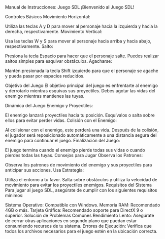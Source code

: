 Manual de Instrucciones: Juego SDL
¡Bienvenido al Juego SDL!

Controles Básicos
Movimiento Horizontal:

Utiliza las teclas A y D para mover al personaje hacia la izquierda y hacia la derecha, respectivamente.
Movimiento Vertical:

Usa las teclas W y S para mover al personaje hacia arriba y hacia abajo, respectivamente.
Salto:

Presiona la tecla Espacio para hacer que el personaje salte. Puedes realizar saltos simples para esquivar obstáculos.
Agacharse:

Mantén presionada la tecla Shift izquierdo para que el personaje se agache y pueda pasar por espacios reducidos.



Objetivo del Juego
El objetivo principal del juego es enfrentarte al enemigo y derrotarlo mientras esquivas sus proyectiles. Debes agotar las vidas del enemigo mientras mantienes las tuyas.

Dinámica del Juego
Enemigo y Proyectiles:

El enemigo lanzará proyectiles hacia tu posición. Esquívalos o salta sobre ellos para evitar perder vidas.
Colisión con el Enemigo:

Al colisionar con el enemigo, este perderá una vida. Después de la colisión, el jugador será reposicionado automáticamente a una distancia segura del enemigo para continuar el juego.
Finalización del Juego:

El juego termina cuando el enemigo pierde todas sus vidas o cuando pierdes todas las tuyas.
Consejos para Jugar
Observa los Patrones:

Observa los patrones de movimiento del enemigo y sus proyectiles para anticipar sus acciones.
Usa Estrategia:

Utiliza el entorno a tu favor. Salta sobre obstáculos y utiliza la velocidad de movimiento para evitar los proyectiles enemigos.
Requisitos del Sistema
Para jugar al juego SDL, asegúrate de cumplir con los siguientes requisitos mínimos:

Sistema Operativo: Compatible con Windows.
Memoria RAM: Recomendado 4GB o más.
Tarjeta Gráfica: Recomendado soporte para DirectX 9 o superior.
Solución de Problemas Comunes
Rendimiento Lento:
Asegúrate de cerrar otras aplicaciones en segundo plano que puedan estar consumiendo recursos de tu sistema.
Errores de Ejecución:
Verifica que todos los archivos necesarios para el juego estén en la ubicación correcta.
